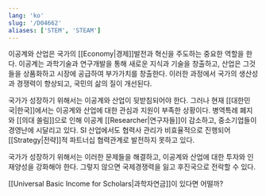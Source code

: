 ```yaml
---
lang: 'ko'
slug: '/D04662'
aliases: ['STEM', 'STEAM']
---
```


이공계와 산업은 국가의 [[Economy|경제]]발전과 혁신을 주도하는 중요한 역할을 한다.
이공계는 과학기술과 연구개발을 통해 새로운 지식과 기술을 창출하고,
산업은 그것들을 상품화하고 시장에 공급하여 부가가치를 창출한다.
이러한 과정에서 국가의 생산성과 경쟁력이 향상되고,
국민의 삶의 질이 개선된다.

국가가 성장하기 위해서는 이공계와 산업이 뒷받침되어야 한다.
그러나 현재 [[대한민국|한국]]에서는 이공계와 산업에 대한 관심과 지원이 부족한 상황이다.
병역특례 폐지와 [[의대 쏠림]]으로 인해
이공계 [[Researcher|연구자들]]이 감소하고, 중소기업들이 경영난에 시달리고 있다.
SI 산업에서도 협력사 관리가 비효율적으로 진행되어
[[Strategy|전략]]적 파트너십 협력관계로 발전하지 못하고 있다.

국가가 성장하기 위해서는 이러한 문제들을 해결하고,
이공계와 산업에 대한 투자와 인재양성을 강화해야 한다.
그렇지 않으면 국제경쟁력을 잃고 후진국으로 전락할 수 있다.

[[Universal Basic Income for Scholars|과학자연금]]이 있다면 어떨까?
